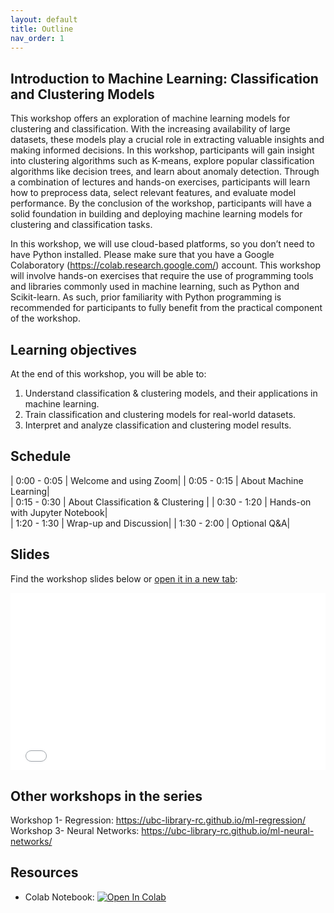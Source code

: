 ```yaml
---
layout: default
title: Outline
nav_order: 1
---
```


## Introduction to Machine Learning: Classification and Clustering Models

This workshop offers an exploration of machine learning models for clustering and classification. With the increasing availability of large datasets, these models play a crucial role in extracting valuable insights and making informed decisions. In this workshop, participants will gain insight into clustering algorithms such as K-means, explore popular classification algorithms like decision trees, and learn about anomaly detection. Through a combination of lectures and hands-on exercises, participants will learn how to preprocess data, select relevant features, and evaluate model performance. By the conclusion of the workshop, participants will have a solid foundation in building and deploying machine learning models for clustering and classification tasks.

In this workshop, we will use cloud-based platforms, so you don’t need to have Python installed. Please make sure that you have a Google Colaboratory (https://colab.research.google.com/) account. This workshop will involve hands-on exercises that require the use of programming tools and libraries commonly used in machine learning, such as Python and Scikit-learn. As such, prior familiarity with Python programming is recommended for participants to fully benefit from the practical component of the workshop.

## Learning objectives

At the end of this workshop, you will be able to:
1. Understand classification & clustering models, and their applications in machine learning.
2. Train classification and clustering models for real-world datasets.
3. Interpret and analyze classification and clustering model results. 

## Schedule

| 0:00 - 0:05 | Welcome and using Zoom|
| 0:05 - 0:15 | About Machine Learning|  
| 0:15 - 0:30 | About Classification & Clustering |
| 0:30 - 1:20 | Hands-on with Jupyter Notebook|   
| 1:20 - 1:30 | Wrap-up and Discussion|
| 1:30 - 2:00 | Optional Q&A|

## Slides
Find the workshop slides below or <a href="slides/introduction.html" target="_blank">open it in a new tab</a>:

<div style="overflow: hidden;
  padding-top: 56.25%;
  position: relative">
  <iframe src="slides/introduction.html" title="demo embedded slide deck" scrolling="no" frameborder="0"
    style="border: 0;
   height: 100%;
   left: 0;
   position: absolute;
   top: 0;
   width: 100%;">
   <p>Your browser does not support iframes.</p>
 </iframe>
</div>

## Other workshops in the series 
Workshop 1- Regression: https://ubc-library-rc.github.io/ml-regression/
Workshop 3- Neural Networks: https://ubc-library-rc.github.io/ml-neural-networks/

## Resources
* Colab Notebook: <a target="_blank" href="https://colab.research.google.com/github/ubc-library-rc/intro-machine-learning/blob/main/Examples/Classification_examples.ipynb">
  <img src="https://colab.research.google.com/assets/colab-badge.svg" alt="Open In Colab"/>
</a>

